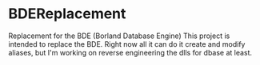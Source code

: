 # BDEReplacement
Replacement for the BDE (Borland Database Engine)
This project is intended to replace the BDE. Right now all it can do it create and modify aliases, but I'm working on reverse engineering the dlls for dbase at least.
